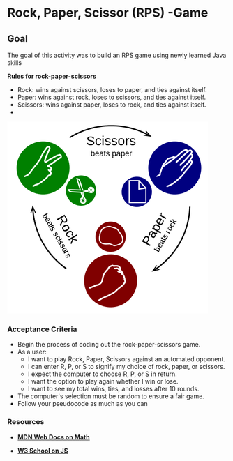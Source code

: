 # Rock, Paper, Scissor (RPS) -Game

## Goal
The goal of this activity was to build an RPS game using newly learned Java skills

**Rules for rock-paper-scissors**

* Rock: wins against scissors, loses to paper, and ties against itself.
* Paper: wins against rock, loses to scissors, and ties against itself.
* Scissors: wins against paper, loses to rock, and ties against itself.
* 
![RPS-Example-Picture](./images/RPS-example.png)

### Acceptance Criteria

* Begin the process of coding out the rock-paper-scissors game.
* As a user:
  * I want to play Rock, Paper, Scissors against an automated opponent.
  * I can enter R, P, or S to signify my choice of rock, paper, or scissors.
  * I expect the computer to choose R, P, or S in return.
  * I want the option to play again whether I win or lose.
  * I want to see my total wins, ties, and losses after 10 rounds.
* The computer's selection must be random to ensure a fair game.
* Follow your pseudocode as much as you can

### Resources

- [**MDN Web Docs on Math**](https://developer.mozilla.org/en-US/docs/Web/JavaScript/Reference/Global_Objects/Math)
  
- [**W3 School on JS**](https://www.w3schools.com/js/default.asp)
